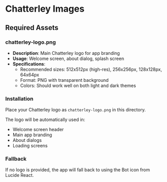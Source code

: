 # Chatterley Images

## Required Assets

### chatterley-logo.png
- **Description**: Main Chatterley logo for app branding
- **Usage**: Welcome screen, about dialog, splash screen
- **Specifications**: 
  - Recommended sizes: 512x512px (high-res), 256x256px, 128x128px, 64x64px
  - Format: PNG with transparent background
  - Colors: Should work well on both light and dark themes

### Installation
Place your Chatterley logo as `chatterley-logo.png` in this directory.

The logo will be automatically used in:
- Welcome screen header
- Main app branding
- About dialogs
- Loading screens

### Fallback
If no logo is provided, the app will fall back to using the Bot icon from Lucide React.